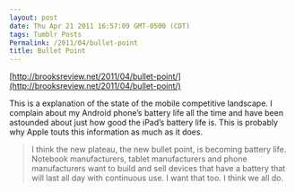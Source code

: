 ```yaml
---
layout: post
date: Thu Apr 21 2011 16:57:09 GMT-0500 (CDT)
tags: Tumblr Posts
Permalink: /2011/04/bullet-point
title: Bullet Point
---
```


[http://brooksreview.net/2011/04/bullet-point/](http://brooksreview.net/2011/04/bullet-point/)

This is a explanation of the state of the mobile competitive landscape. I complain about my Android phone’s battery life all the time and have been astounded about just how good the iPad’s battery life is. This is probably why Apple touts this information as much as it does.

> I think the new plateau, the new bullet point, is becoming battery life. Notebook manufacturers, tablet manufacturers and phone manufacturers want to build and sell devices that have a battery that will last all day with continuous use. I want that too. I think we all do.
